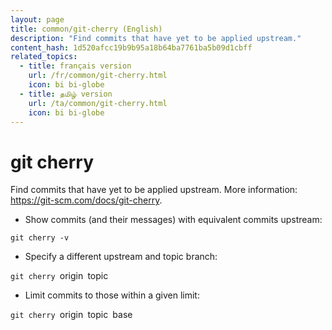 ```yaml
---
layout: page
title: common/git-cherry (English)
description: "Find commits that have yet to be applied upstream."
content_hash: 1d520afcc19b9b95a18b64ba7761ba5b09d1cbff
related_topics:
  - title: français version
    url: /fr/common/git-cherry.html
    icon: bi bi-globe
  - title: தமிழ் version
    url: /ta/common/git-cherry.html
    icon: bi bi-globe
---
```

# git cherry

Find commits that have yet to be applied upstream.
More information: <https://git-scm.com/docs/git-cherry>.

- Show commits (and their messages) with equivalent commits upstream:

`git cherry -v`

- Specify a different upstream and topic branch:

`git cherry `<span class="tldr-var badge badge-pill bg-dark-lm bg-white-dm text-white-lm text-dark-dm font-weight-bold">origin</span>` `<span class="tldr-var badge badge-pill bg-dark-lm bg-white-dm text-white-lm text-dark-dm font-weight-bold">topic</span>

- Limit commits to those within a given limit:

`git cherry `<span class="tldr-var badge badge-pill bg-dark-lm bg-white-dm text-white-lm text-dark-dm font-weight-bold">origin</span>` `<span class="tldr-var badge badge-pill bg-dark-lm bg-white-dm text-white-lm text-dark-dm font-weight-bold">topic</span>` `<span class="tldr-var badge badge-pill bg-dark-lm bg-white-dm text-white-lm text-dark-dm font-weight-bold">base</span>

